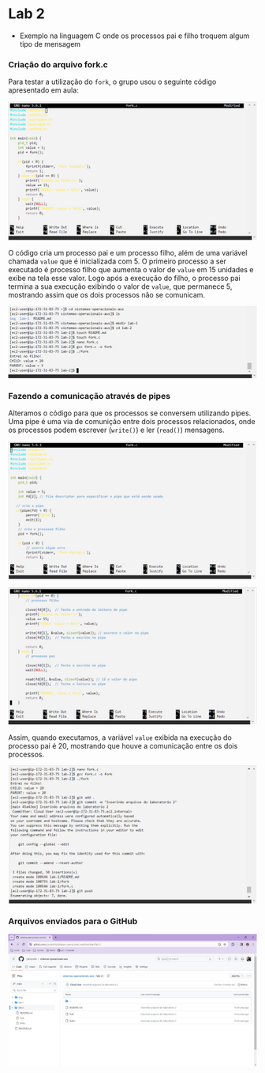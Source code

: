 # Lab 2

* Exemplo na linguagem C onde os processos pai e filho troquem algum tipo de mensagem

### Criação do arquivo fork.c

Para testar a utilização do `fork`, o grupo usou o seguinte código apresentado em aula: 

![](https://github.com/jcampolim/sistemas-operacionais-aws/blob/main/img/lab2-img1.jpg)

O código cria um processo pai e um processo filho, além de uma variável chamada `value` que é inicializada com 5. O primeiro processo a ser executado é processo filho que aumenta o valor de `value` em 
15 unidades e exibe na tela esse valor. Logo após a execução do filho, o processo pai termina a sua execução exibindo o valor de `value`, que permanece 5, mostrando assim que os dois processos não se comunicam.

![](https://github.com/jcampolim/sistemas-operacionais-aws/blob/main/img/lab2-img2.jpg)

### Fazendo a comunicação através de pipes

Alteramos o código para que os processos se conversem utilizando pipes. Uma pipe é uma via de comunição entre dois processos relacionados, onde os processos podem escrever (`write()`) e ler (`read()`) mensagens.

![](https://github.com/jcampolim/sistemas-operacionais-aws/blob/main/img/lab2-img3.jpg)

![](https://github.com/jcampolim/sistemas-operacionais-aws/blob/main/img/lab2-img4.jpg)

Assim, quando executamos, a variável `value` exibida na execução do processo pai é 20, mostrando que houve a comunicação entre os dois processos.

![](https://github.com/jcampolim/sistemas-operacionais-aws/blob/main/img/lab2-img5.jpg)

### Arquivos enviados para o GitHub

![](https://github.com/jcampolim/sistemas-operacionais-aws/blob/main/img/lab2-img6.jpg)
